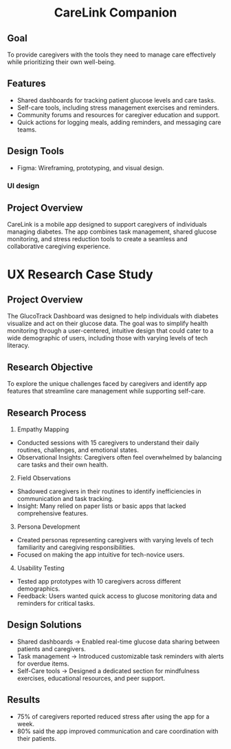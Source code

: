 <h1 align="center">CareLink Companion</h1>

## Goal 
To provide caregivers with the tools they need to manage care effectively while prioritizing their own well-being.

## Features
- Shared dashboards for tracking patient glucose levels and care tasks.
- Self-care tools, including stress management exercises and reminders.
- Community forums and resources for caregiver education and support.
- Quick actions for logging meals, adding reminders, and messaging care teams.

## Design Tools
- Figma: Wireframing, prototyping, and visual design.
### UI design

## Project Overview
CareLink is a mobile app designed to support caregivers of individuals managing diabetes. The app combines task management, shared glucose monitoring, and stress reduction tools to create a seamless and collaborative caregiving experience.

# UX Research Case Study

## Project Overview
The GlucoTrack Dashboard was designed to help individuals with diabetes visualize and act on their glucose data. The goal was to simplify health monitoring through a user-centered, intuitive design that could cater to a wide demographic of users, including those with varying levels of tech literacy.

## Research Objective
To explore the unique challenges faced by caregivers and identify app features that streamline care management while supporting self-care.

## Research Process
1. Empathy Mapping
- Conducted sessions with 15 caregivers to understand their daily routines, challenges, and emotional states.
- Observational Insights: Caregivers often feel overwhelmed by balancing care tasks and their own health.
2. Field Observations
- Shadowed caregivers in their routines to identify inefficiencies in communication and task tracking.
- Insight: Many relied on paper lists or basic apps that lacked comprehensive features.
3. Persona Development
- Created personas representing caregivers with varying levels of tech familiarity and caregiving responsibilities.
- Focused on making the app intuitive for tech-novice users.
4. Usability Testing
- Tested app prototypes with 10 caregivers across different demographics.
- Feedback: Users wanted quick access to glucose monitoring data and reminders for critical tasks.

## Design Solutions
- Shared dashboards -> Enabled real-time glucose data sharing between patients and caregivers.
- Task management -> Introduced customizable task reminders with alerts for overdue items.
- Self-Care tools -> Designed a dedicated section for mindfulness exercises, educational resources, and peer support.

## Results
- 75% of caregivers reported reduced stress after using the app for a week.
- 80% said the app improved communication and care coordination with their patients.









